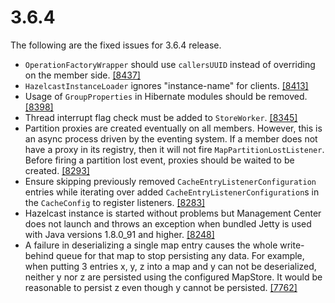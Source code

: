 
# 3.6.4

The following are the fixed issues for 3.6.4 release.


- `OperationFactoryWrapper` should use `callersUUID` instead of overriding on the member side. <a href="https://github.com/hazelcast/hazelcast/pull/8437" target="_blank">[8437]</a>
- `HazelcastInstanceLoader` ignores "instance-name" for clients. <a href="https://github.com/hazelcast/hazelcast/pull/8413" target="_blank">[8413]</a>
- Usage of `GroupProperties` in Hibernate modules should be removed. <a href="https://github.com/hazelcast/hazelcast/pull/8398" target="_blank">[8398]</a>
- Thread interrupt flag check must be added to `StoreWorker`. <a href="https://github.com/hazelcast/hazelcast/pull/8345" target="_blank">[8345]</a>
- Partition proxies are created eventually on all members. However, 
this is an async process driven by the eventing system. If a member does not have a proxy in its registry, then it will not fire `MapPartitionLostListener`. Before firing a partition lost event, proxies should be waited to be created. <a href="https://github.com/hazelcast/hazelcast/pull/8293" target="_blank">[8293]</a>
- Ensure skipping previously removed `CacheEntryListenerConfiguration` entries while iterating over added `CacheEntryListenerConfiguration`s in the `CacheConfig` to register listeners. <a href="https://github.com/hazelcast/hazelcast/pull/8283" target="_blank">[8283]</a>
- Hazelcast instance is started without problems but Management Center does not launch and throws an exception when bundled Jetty is used with Java versions 1.8.0_91 and higher. <a href="https://github.com/hazelcast/hazelcast/issues/8248" target="_blank">[8248]</a>
- A failure in deserializing a single map entry causes the whole write-behind queue for that map to stop persisting any data. For example, when putting 3 entries x, y, z into a map and y can not be deserialized, neither y nor z are persisted using the configured MapStore. It would be reasonable to persist z even though y cannot be persisted. <a href="https://github.com/hazelcast/hazelcast/issues/7762" target="_blank">[7762]</a>

